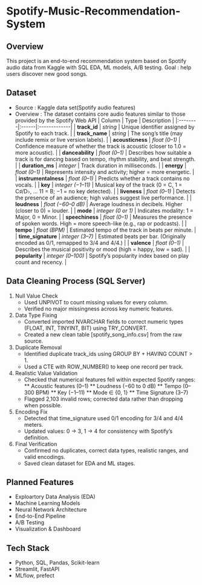 # Spotify-Music-Recommendation-System

## Overview
This project is an end-to-end recommendation system based on Spotify audio data from Kaggle with SQL EDA, ML models, A/B testing. Goal : help users discover new good songs.
## Dataset
* Source : Kaggle data set(Spotify audio features)
* Overview : The dataset contains core audio features similar to those provided by the Spotify Web API
| Column | Type | Description |
|:--------|:------|:-------------|
| **track_id** | *string* | Unique identifier assigned by Spotify to each track. |
| **track_name** | *string* | The song’s title (may include remix or live version labels). |
| **acousticness** | *float (0–1)* | Confidence measure of whether the track is acoustic (closer to 1.0 = more acoustic). |
| **danceability** | *float (0–1)* | Describes how suitable a track is for dancing based on tempo, rhythm stability, and beat strength. |
| **duration_ms** | *integer* | Track duration in milliseconds. |
| **energy** | *float (0–1)* | Represents intensity and activity; higher = more energetic. |
| **instrumentalness** | *float (0–1)* | Predicts whether a track contains no vocals. |
| **key** | *integer (−1–11)* | Musical key of the track (0 = C, 1 = C♯/D♭, … 11 = B; −1 = no key detected). |
| **liveness** | *float (0–1)* | Detects the presence of an audience; high values suggest live performance. |
| **loudness** | *float (−60–0 dB)* | Average loudness in decibels. Higher (closer to 0) = louder. |
| **mode** | *integer (0 or 1)* | Indicates modality: 1 = Major, 0 = Minor. |
| **speechiness** | *float (0–1)* | Measures the presence of spoken words. High = more speech-like (e.g., rap or podcasts). |
| **tempo** | *float (BPM)* | Estimated tempo of the track in beats per minute. |
| **time_signature** | *integer (3–7)* | Estimated beats per bar. (Originally encoded as 0/1, remapped to 3/4 and 4/4.) |
| **valence** | *float (0–1)* | Describes the musical positivity or mood (high = happy, low = sad). |
| **popularity** | *integer (0–100)* | Spotify’s popularity index based on play count and recency. |


## Data Cleaning Process (SQL Server)
1. Null Value Check
    * Used UNPIVOT to count missing values for every column.
    * Verified no major missingness across key numeric features.
2. Data Type Fixing
    * Converted imported NVARCHAR fields to correct numeric types (FLOAT, INT, TINYINT, BIT) using TRY_CONVERT.
    * Created a new clean table [spotify_song_info.csv] from the raw source.
3. Duplicate Removal
    * Identified duplicate track_ids using GROUP BY + HAVING COUNT > 1.
    * Used a CTE with ROW_NUMBER() to keep one record per track.
4. Realistic Value Validation
    * Checked that numerical features fell within expected Spotify ranges:
        ** Acoustic features (0–1)
        ** Loudness (−60 to 0 dB)
        ** Tempo (0–300 BPM)
        ** Key (−1–11)
        ** Mode ∈ {0, 1}
        ** Time Signature (3–7)
    * Flagged 2,103 invalid rows; corrected data rather than dropping when possible.
5. Encoding Fix
    * Detected that time_signature used 0/1 encoding for 3/4 and 4/4 meters.
    * Updated values: 0 → 3, 1 → 4 for consistency with Spotify’s definition.
6. Final Verification
    * Confirmed no duplicates, correct data types, realistic ranges, and valid encodings.
    * Saved clean dataset for EDA and ML stages.

## Planned Features
* Exploartory Data Analysis (EDA)
* Machine Learning Models
* Neural Network Architecture
* End-to-End Pipeline
* A/B Testing
* Visualization & Dashboard

## Tech Stack
* Python, SQL, Pandas, Scikit-learn
* Streamlit, FastAPI
* MLflow, prefect

